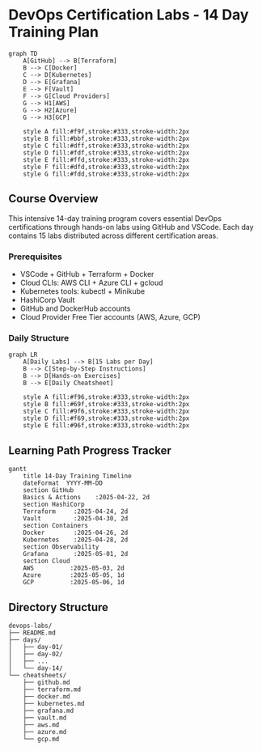 # DevOps Certification Labs - 14 Day Training Plan

```mermaid
graph TD
    A[GitHub] --> B[Terraform]
    B --> C[Docker]
    C --> D[Kubernetes]
    D --> E[Grafana]
    E --> F[Vault]
    F --> G[Cloud Providers]
    G --> H1[AWS]
    G --> H2[Azure]
    G --> H3[GCP]

    style A fill:#f9f,stroke:#333,stroke-width:2px
    style B fill:#bbf,stroke:#333,stroke-width:2px
    style C fill:#dff,stroke:#333,stroke-width:2px
    style D fill:#fdf,stroke:#333,stroke-width:2px
    style E fill:#ffd,stroke:#333,stroke-width:2px
    style F fill:#dfd,stroke:#333,stroke-width:2px
    style G fill:#fdd,stroke:#333,stroke-width:2px
```

## Course Overview
This intensive 14-day training program covers essential DevOps certifications through hands-on labs using GitHub and VSCode. Each day contains 15 labs distributed across different certification areas.

### Prerequisites
- VSCode + GitHub + Terraform + Docker
- Cloud CLIs: AWS CLI + Azure CLI + gcloud
- Kubernetes tools: kubectl + Minikube
- HashiCorp Vault
- GitHub and DockerHub accounts
- Cloud Provider Free Tier accounts (AWS, Azure, GCP)

### Daily Structure
```mermaid
graph LR
    A[Daily Labs] --> B[15 Labs per Day]
    B --> C[Step-by-Step Instructions]
    B --> D[Hands-on Exercises]
    B --> E[Daily Cheatsheet]
    
    style A fill:#f96,stroke:#333,stroke-width:2px
    style B fill:#69f,stroke:#333,stroke-width:2px
    style C fill:#9f6,stroke:#333,stroke-width:2px
    style D fill:#f69,stroke:#333,stroke-width:2px
    style E fill:#96f,stroke:#333,stroke-width:2px
```

## Learning Path Progress Tracker
```mermaid
gantt
    title 14-Day Training Timeline
    dateFormat  YYYY-MM-DD
    section GitHub
    Basics & Actions    :2025-04-22, 2d
    section HashiCorp
    Terraform     :2025-04-24, 2d
    Vault         :2025-04-30, 2d
    section Containers
    Docker        :2025-04-26, 2d
    Kubernetes    :2025-04-28, 2d
    section Observability
    Grafana       :2025-05-01, 2d
    section Cloud
    AWS          :2025-05-03, 2d
    Azure        :2025-05-05, 1d
    GCP          :2025-05-06, 1d
```

## Directory Structure
```
devops-labs/
├── README.md
├── days/
│   ├── day-01/
│   ├── day-02/
│   ├── ...
│   └── day-14/
└── cheatsheets/
    ├── github.md
    ├── terraform.md
    ├── docker.md
    ├── kubernetes.md
    ├── grafana.md
    ├── vault.md
    ├── aws.md
    ├── azure.md
    └── gcp.md
